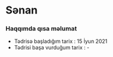 # Sənan <br>
### Haqqımda qısa məlumat
- Tədrisə başladığım tarix : 15 İyun 2021
- Tədrisi başa vurduğum tarix : -
